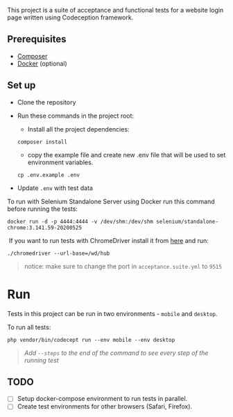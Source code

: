 This project is a suite of acceptance and functional tests for a website login page written using Codeception framework.
​
## Prerequisites

* [Composer](https://getcomposer.org/)
​
* [Docker](https://docs.docker.com/get-docker/) (optional)
​
## Set up

* Clone the repository
​
* Run these commands in the project root: 
​
    * Install all the project dependencies:
​
    ```shell script
    composer install
    ```
    * copy the example file and create new .env file that will be used to set environment variables. 
    
    ```shell script
    cp .env.example .env
    ```

* Update `.env` with test data
​

To run with Selenium Standalone Server using Docker run this command before running the tests:
​
```shell script
docker run -d -p 4444:4444 -v /dev/shm:/dev/shm selenium/standalone-chrome:3.141.59-20200525
```
​
If you want to run tests with ChromeDriver install it from [here](https://sites.google.com/a/chromium.org/chromedriver/getting-started) and run: 
​
```shell script
./chromedriver --url-base=/wd/hub
```
> notice: make sure to change the port in `acceptance.suite.yml` to `9515`

# Run
​Tests in this project can be run in two environments - `mobile` and `desktop`.
​

To run all tests: 
```shell script
php vendor/bin/codecept run --env mobile --env desktop
```

> _Add `--steps` to the end of the command to see every step of the running test_
​
## TODO
- [ ] Setup docker-compose environment to run tests in parallel.
- [ ] Create test environments for other browsers (Safari, Firefox).